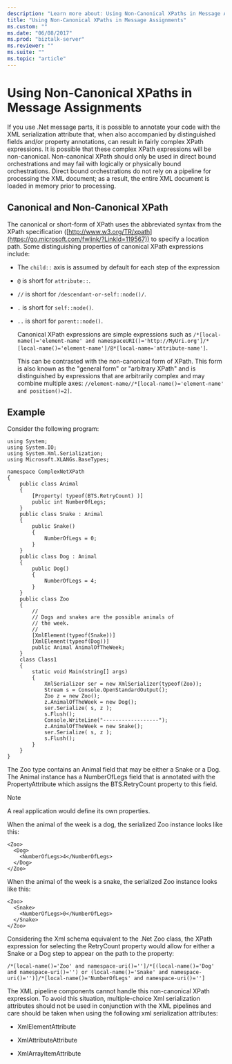 ```yaml
---
description: "Learn more about: Using Non-Canonical XPaths in Message Assignments"
title: "Using Non-Canonical XPaths in Message Assignments"
ms.custom: ""
ms.date: "06/08/2017"
ms.prod: "biztalk-server"
ms.reviewer: ""
ms.suite: ""
ms.topic: "article"
---
```

# Using Non-Canonical XPaths in Message Assignments
If you use .Net message parts, it is possible to annotate your code with the XML serialization attribute that, when also accompanied by distinguished fields and/or property annotations, can result in fairly complex XPath expressions. It is possible that these complex XPath expressions will be non-canonical. Non-canonical XPath should only be used in direct bound orchestrations and may fail with logically or physically bound orchestrations. Direct bound orchestrations do not rely on a pipeline for processing the XML document; as a result, the entire XML document is loaded in memory prior to processing.

## Canonical and Non-Canonical XPath
 The canonical or short-form of XPath uses the abbreviated syntax from the XPath specification ([http://www.w3.org/TR/xpath](https://go.microsoft.com/fwlink/?LinkId=119567)) to specify a location path. Some distinguishing properties of canonical XPath expressions include:

- The `child::` axis is assumed by default for each step of the expression

- `@` is short for `attribute::`.

- `//` is short for `/descendant-or-self::node()/`.

- `.` is short for `self::node()`.

- `..` is short for `parent::node()`.

  Canonical XPath expressions are simple expressions such as `/*[local-name()='element-name' and namespaceURI()='http://MyUri.org']/*[local-name()='element-name']/@*[local-name='attribute-name']`.

  This can be contrasted with the non-canonical form of XPath. This form is also known as the "general form" or "arbitrary XPath" and is distinguished by expressions that are arbitrarily complex and may combine multiple axes: `//element-name//*[local-name()='element-name' and position()=2]`.

## Example
 Consider the following program:

```
using System;
using System.IO;
using System.Xml.Serialization;
using Microsoft.XLANGs.BaseTypes;

namespace ComplexNetXPath
{
    public class Animal
    {
        [Property( typeof(BTS.RetryCount) )]
        public int NumberOfLegs;
    }
    public class Snake : Animal
    {
        public Snake()
        {
            NumberOfLegs = 0;
        }
    }
    public class Dog : Animal
    {
        public Dog()
        {
            NumberOfLegs = 4;
        }
    }
    public class Zoo
    {
        //
        // Dogs and snakes are the possible animals of
        // the week.
        //
        [XmlElement(typeof(Snake))]
        [XmlElement(typeof(Dog))]
        public Animal AnimalOfTheWeek;
    }
    class Class1
    {
        static void Main(string[] args)
        {
            XmlSerializer ser = new XmlSerializer(typeof(Zoo));
            Stream s = Console.OpenStandardOutput();
            Zoo z = new Zoo();
            z.AnimalOfTheWeek = new Dog();
            ser.Serialize( s, z );
            s.Flush();
            Console.WriteLine("------------------");
            z.AnimalOfTheWeek = new Snake();
            ser.Serialize( s, z );
            s.Flush();
        }
    }
}
```

 The Zoo type contains an Animal field that may be either a Snake or a Dog. The Animal instance has a NumberOfLegs field that is annotated with the PropertyAttribute which assigns the BTS.RetryCount property to this field.

> [!NOTE]
>  A real application would define its own properties.

 When the animal of the week is a dog, the serialized Zoo instance looks like this:

```
<Zoo>
  <Dog>
    <NumberOfLegs>4</NumberOfLegs>
  </Dog>
</Zoo>
```

 When the animal of the week is a snake, the serialized Zoo instance looks like this:

```
<Zoo>
  <Snake>
    <NumberOfLegs>0</NumberOfLegs>
  </Snake>
</Zoo>
```

 Considering the Xml schema equivalent to the .Net Zoo class, the XPath expression for selecting the RetryCount property would allow for either a Snake or a Dog step to appear on the path to the property:

```
/*[local-name()='Zoo' and namespace-uri()='']/*[(local-name()='Dog' and namespace-uri()='') or (local-name()='Snake' and namespace-uri()='')]/*[local-name()='NumberOfLegs' and namespace-uri()='']
```

 The XML pipeline components cannot handle this non-canonical XPath expression. To avoid this situation, multiple-choice Xml serialization attributes should not be used in conjunction with the XML pipelines and care should be taken when using the following xml serialization attributes:

-   XmlElementAttribute

-   XmlAttributeAttribute

-   XmlArrayItemAttribute
